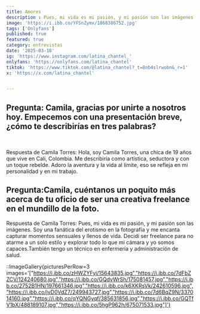 ```yaml
---
title: Amores
description : Pues, mi vida es mi pasión, y mi pasión son las imágenes. Soy una fanática del erotismo en la fotografía y me encanta capturar momentos sensuales y llenos de vida. Decidí ser freelance para no atarme a un solo estilo y explorar todo lo que mi cámara y yo somos capaces.También tengo un técnico en enfermería y administración de salud.  
image: 'https://i.ibb.co/YFSnZymx/1868386752.jpg'
tags: ['Onlyfans']
published: true
featured: true
category: entrevistas
date: '2025-03-18'
ig: 'https://www.instagram.com/latina_chantel_'
onlyfans: 'https://onlyfans.com/latina_chantel'
tiktok: 'https://www.tiktok.com/@latina_chantel?_t=8nb4slrwobn&_r=1'
x: 'https://x.com/latina_chantel'


---
```


## Pregunta: Camila, gracias por unirte a nosotros hoy. Empecemos con una presentación breve, ¿cómo te describirías en tres palabras?
<br>

Respuesta de Camila Torres:
Hola, soy Camila Torres, una chica de 19 años que vive en Cali, Colombia. Me describiría como artística, seductora y con un toque rebelde. Adoro la aventura y la vida al límite, eso se refleja en mi personalidad y en mi trabajo.

## Pregunta:Camila, cuéntanos un poquito más acerca de tu oficio de ser una creativa freelance en el mundillo de la foto.

Respuesta de Camila Torres:
Pues, mi vida es mi pasión, y mi pasión son las imágenes. Soy una fanática del erotismo en la fotografía y me encanta capturar momentos sensuales y llenos de vida. Decidí ser freelance para no atarme a un solo estilo y explorar todo lo que mi cámara y yo somos capaces.También tengo un técnico en enfermería y administración de salud. 

::ImageGallery{picturesPerRow=3 images='["https://i.ibb.co/zHWZYFyj/15643835.jpg","https://i.ibb.co/7dFbZZCV/124240680.jpg","https://i.ibb.co/GQdvWrSh/175081457.jpg","https://i.ibb.co/2752B1HN/197661346.jpg","https://i.ibb.co/k6XKRsVk/242610596.jpg","https://i.ibb.co/jvD0VdZ7/249943727.jpg","https://i.ibb.co/7d6BqZ9N/337014160.jpg","https://i.ibb.co/qYQNGyqf/385631856.jpg","https://i.ibb.co/GQTfV1bX/488189107.jpg","https://i.ibb.co/5hgP962h/675071533.jpg"]'}



